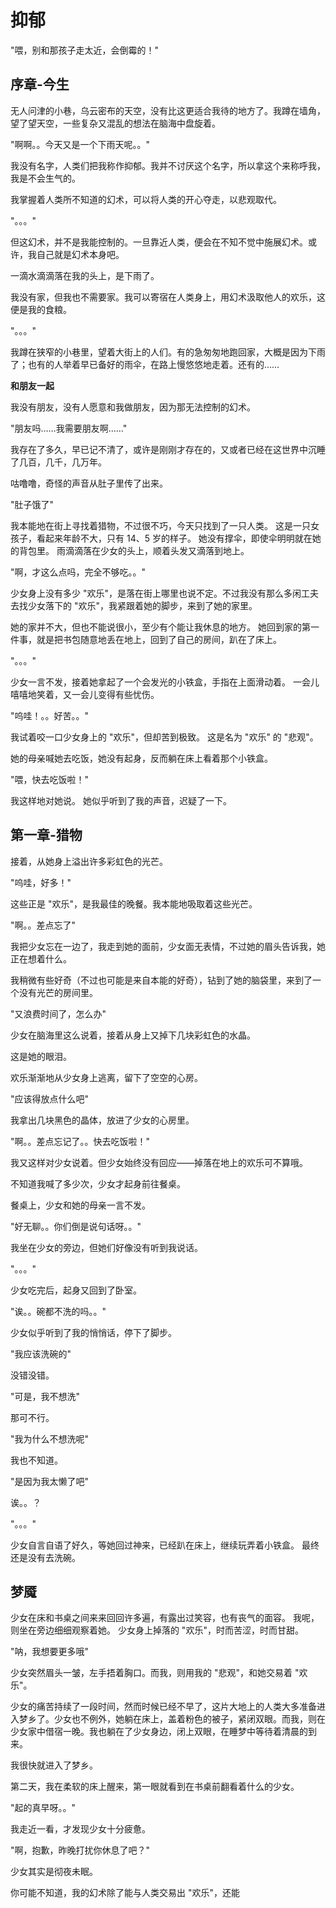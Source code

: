 # 抑郁

"喂，别和那孩子走太近，会倒霉的！"

## 序章-今生

无人问津的小巷，乌云密布的天空，没有比这更适合我待的地方了。我蹲在墙角，望了望天空，一些复杂又混乱的想法在脑海中盘旋着。

"啊啊。。今天又是一个下雨天呢。。"

我没有名字，人类们把我称作抑郁。我并不讨厌这个名字，所以拿这个来称呼我，我是不会生气的。

我掌握着人类所不知道的幻术，可以将人类的开心夺走，以悲观取代。

"。。。"

但这幻术，并不是我能控制的。一旦靠近人类，便会在不知不觉中施展幻术。或许，我自己就是幻术本身吧。

一滴水滴滴落在我的头上，是下雨了。

我没有家，但我也不需要家。我可以寄宿在人类身上，用幻术汲取他人的欢乐，这便是我的食粮。

"。。。"

我蹲在狭窄的小巷里，望着大街上的人们。有的急匆匆地跑回家，大概是因为下雨了；也有的人举着早已备好的雨伞，在路上慢悠悠地走着。还有的……

**和朋友一起**

我没有朋友，没有人愿意和我做朋友，因为那无法控制的幻术。

"朋友吗……我需要朋友啊……"

我存在了多久，早已记不清了，或许是刚刚才存在的，又或者已经在这世界中沉睡了几百，几千，几万年。

咕噜噜，奇怪的声音从肚子里传了出来。

"肚子饿了"

我本能地在街上寻找着猎物，不过很不巧，今天只找到了一只人类。
这是一只女孩子，看起来年龄不大，只有 14、5 岁的样子。
她没有撑伞，即使伞明明就在她的背包里。
雨滴滴落在少女的头上，顺着头发又滴落到地上。

"啊，才这么点吗，完全不够吃。。"

少女身上没有多少 "欢乐"，是落在街上哪里也说不定。不过我没有那么多闲工夫去找少女落下的 "欢乐"，我紧跟着她的脚步，来到了她的家里。

她的家并不大，但也不能说很小，至少有个能让我休息的地方。
她回到家的第一件事，就是把书包随意地丢在地上，回到了自己的房间，趴在了床上。

"。。。"

少女一言不发，接着她拿起了一个会发光的小铁盒，手指在上面滑动着。
一会儿嘻嘻地笑着，又一会儿变得有些忧伤。

"呜哇！。。好苦。。"

我试着咬一口少女身上的 "欢乐"，但却苦到极致。
这是名为 "欢乐" 的 "悲观"。

她的母亲喊她去吃饭，她没有起身，反而躺在床上看着那个小铁盒。

"喂，快去吃饭啦！"

我这样地对她说。
她似乎听到了我的声音，迟疑了一下。

## 第一章-猎物

接着，从她身上溢出许多彩虹色的光芒。

"呜哇，好多！"

这些正是 "欢乐"，是我最佳的晚餐。我本能地吸取着这些光芒。

"啊。。差点忘了"

我把少女忘在一边了，我走到她的面前，少女面无表情，不过她的眉头告诉我，她正在想着什么。

我稍微有些好奇（不过也可能是来自本能的好奇），钻到了她的脑袋里，来到了一个没有光芒的房间里。

"又浪费时间了，怎么办"

少女在脑海里这么说着，接着从身上又掉下几块彩虹色的水晶。

这是她的眼泪。

欢乐渐渐地从少女身上逃离，留下了空空的心房。

"应该得放点什么吧"

我拿出几块黑色的晶体，放进了少女的心房里。

"啊。。差点忘记了。。快去吃饭啦！"

我又这样对少女说着。但少女始终没有回应——掉落在地上的欢乐可不算哦。

不知道我喊了多少次，少女才起身前往餐桌。

餐桌上，少女和她的母亲一言不发。

"好无聊。。你们倒是说句话呀。。"

我坐在少女的旁边，但她们好像没有听到我说话。

"。。。"

少女吃完后，起身又回到了卧室。

"诶。。碗都不洗的吗。。"

少女似乎听到了我的悄悄话，停下了脚步。

"我应该洗碗的"

没错没错。

"可是，我不想洗"

那可不行。

"我为什么不想洗呢"

我也不知道。

"是因为我太懒了吧"

诶。。？

"。。。"

少女自言自语了好久，等她回过神来，已经趴在床上，继续玩弄着小铁盒。
最终还是没有去洗碗。

## 梦魇

少女在床和书桌之间来来回回许多遍，有露出过笑容，也有丧气的面容。
我呢，则坐在旁边细细观察着她。
少女身上掉落的 "欢乐"，时而苦涩，时而甘甜。

"呐，我想要更多哦"

少女突然眉头一皱，左手捂着胸口。而我，则用我的 "悲观"，和她交易着 "欢乐"。

少女的痛苦持续了一段时间，然而时候已经不早了，这片大地上的人类大多准备进入梦乡了。少女也不例外，她躺在床上，盖着粉色的被子，紧闭双眼。而我，则在少女家中借宿一晚。我也躺在了少女身边，闭上双眼，在睡梦中等待着清晨的到来。

我很快就进入了梦乡。

第二天，我在柔软的床上醒来，第一眼就看到在书桌前翻看着什么的少女。

"起的真早呀。。"

我走近一看，才发现少女十分疲惫。

"啊，抱歉，昨晚打扰你休息了吧？"

少女其实是彻夜未眠。

你可能不知道，我的幻术除了能与人类交易出 "欢乐"，还能